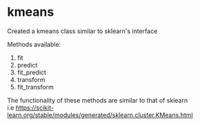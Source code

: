 # kmeans
Created a kmeans class similar to sklearn's interface

Methods available:<br />
1) fit<br />
2) predict<br />
3) fit_predict<br />
4) transform<br />
5) fit_transform<br />

The functionality of these methods are similar to that of sklearn <br />
i.e https://scikit-learn.org/stable/modules/generated/sklearn.cluster.KMeans.html
